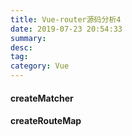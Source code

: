 ```yaml
---
title: Vue-router源码分析4
date: 2019-07-23 20:54:33
summary: 
desc: 
tag: 
category: Vue
---
```


#### <router-link>

#### createMatcher

#### createRouteMap